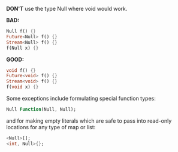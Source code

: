 **DON'T** use the type Null where void would work.

**BAD:**
```dart
Null f() {}
Future<Null> f() {}
Stream<Null> f() {}
f(Null x) {}
```

**GOOD:**
```dart
void f() {}
Future<void> f() {}
Stream<void> f() {}
f(void x) {}
```

Some exceptions include formulating special function types:

```dart
Null Function(Null, Null);
```

and for making empty literals which are safe to pass into read-only locations
for any type of map or list:

```dart
<Null>[];
<int, Null>{};
```
